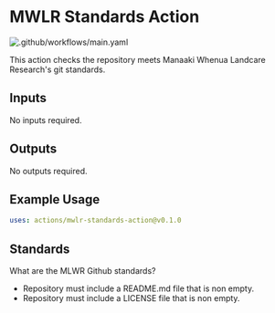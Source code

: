# MWLR Standards Action

![.github/workflows/main.yaml](https://github.com/manaakiwhenua/mwlr-standards-action/workflows/.github/workflows/main.yaml/badge.svg)

This action checks the repository meets Manaaki Whenua Landcare Research's git standards.

## Inputs

No inputs required.

## Outputs

No outputs required.

## Example Usage

```yaml
uses: actions/mwlr-standards-action@v0.1.0
```

## Standards

What are the MLWR Github standards?

* Repository must include a README.md file that is non empty.
* Repository must include a LICENSE file that is non empty.